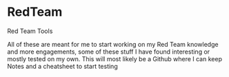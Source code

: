 # RedTeam
Red Team Tools

All of these are meant for me to start working on my Red Team knowledge and more engagements, some of these stuff I have found interesting or mostly tested on my own.
This will most likely be a Github where I can keep Notes and a cheatsheet to start testing
